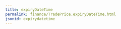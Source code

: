 ```yaml
---
title: expiryDateTime
permalink: finance/TradePrice.expiryDateTime.html
jsonid: expirydatetime
---
```

